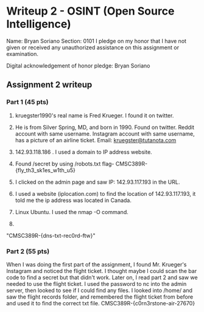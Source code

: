 Writeup 2 - OSINT (Open Source Intelligence)
======

Name: Bryan Soriano
Section: 0101
I pledge on my honor that I have not given or received any unauthorized assistance on this assignment or examination.

Digital acknowledgement of honor pledge: Bryan Soriano

## Assignment 2 writeup

### Part 1 (45 pts)

1. kruegster1990's real name is Fred Krueger. I found it on twitter.

2. He is from Silver Spring, MD, and born in 1990. Found on twitter.
   Reddit account with same username.
   Instagram account with same username, has a picture of an airline ticket.
   Email: kruegster@tutanota.com

3. 142.93.118.186 . I used a domain to IP address website.

4. Found /secret by using /robots.txt flag- CMSC389R-{fly_th3_sk1es_w1th_u5}

5. I clicked on the admin page and saw IP: 142.93.117.193 in the URL.

6. I used a website (iplocation.com) to find the location of 142.93.117.193, 
   it told me the ip address was located in Canada.

7. Linux Ubuntu. I used the nmap -O command.

8. <!-- CMSC389R-{h1dden_fl4g_in_s0urce} -->
"CMSC389R-{dns-txt-rec0rd-ftw}"

### Part 2 (55 pts)

When I was doing the first part of the assignment, I found Mr. Krueger's 
Instagram and noticed the flight ticket. I thought maybe I could scan the
bar code to find a secret but that didn't work. Later on, I read part 2
and saw we needed to use the flight ticket. I used the password to nc
into the admin server, then looked to see if I could find any files. 
I looked into /home/ and saw the flight records folder, and remembered the
flight ticket from before and used it to find the correct txt file.
CMSC389R-{c0rn3rstone-air-27670}

